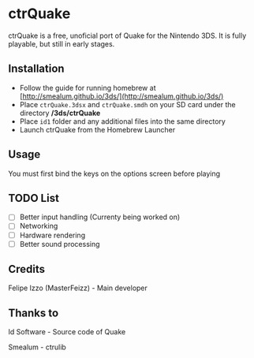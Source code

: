 # ctrQuake
ctrQuake is a free, unoficial port of Quake for the Nintendo 3DS. It is fully playable, but still in early stages.
## Installation
- Follow the guide for running homebrew at [http://smealum.github.io/3ds/](http://smealum.github.io/3ds/)
- Place `ctrQuake.3dsx` and `ctrQuake.smdh` on your SD card under the directory **/3ds/ctrQuake**
- Place `id1` folder and any additional files into the same directory
- Launch ctrQuake from the Homebrew Launcher

## Usage
You must first bind the keys on the options screen before playing

## TODO List
- [ ] Better input handling (Currenty being worked on)
- [ ] Networking
- [ ] Hardware rendering
- [ ] Better sound processing

## Credits
Felipe Izzo (MasterFeizz) - Main developer
## Thanks to
Id Software - Source code of Quake

Smealum - ctrulib
